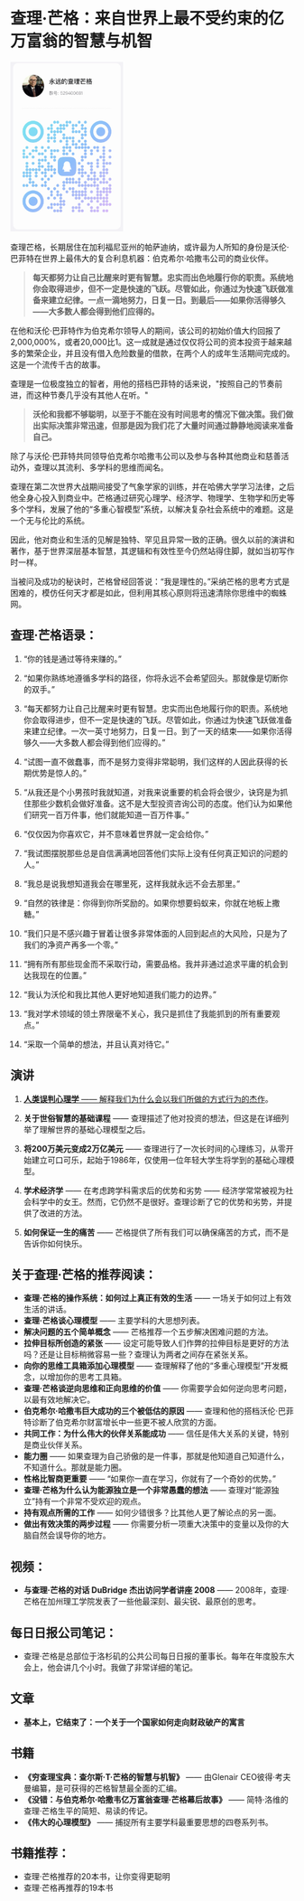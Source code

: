 # 查理·芒格：来自世界上最不受约束的亿万富翁的智慧与机智

<div align="left">
    <img src="images/qq_group.png" alt="描述文字" width="200" height="300">
</div>

查理芒格，长期居住在加利福尼亚州的帕萨迪纳，或许最为人所知的身份是沃伦·巴菲特在世界上最伟大的复合利息机器：伯克希尔·哈撒韦公司的商业伙伴。

> **每天都努力让自己比醒来时更有智慧。忠实而出色地履行你的职责。系统地你会取得进步，但不一定是快速的飞跃。尽管如此，你通过为快速飞跃做准备来建立纪律。一点一滴地努力，日复一日。到最后——如果你活得够久——大多数人都会得到他们应得的。**

在他和沃伦·巴菲特作为伯克希尔领导人的期间，该公司的初始价值大约回报了2,000,000%，或者20,000比1。这一成就是通过仅仅将公司的资本投资于越来越多的繁荣企业，并且没有借入危险数量的借款，在两个人的成年生活期间完成的。这是一个流传千古的故事。

查理是一位极度独立的智者，用他的搭档巴菲特的话来说，"按照自己的节奏前进，而这种节奏几乎没有其他人在听。"

> **沃伦和我都不够聪明，以至于不能在没有时间思考的情况下做决策。我们做出实际决策非常迅速，但那是因为我们花了大量时间通过静静地阅读来准备自己。**

除了与沃伦·巴菲特共同领导伯克希尔哈撒韦公司以及参与各种其他商业和慈善活动外，查理以其流利、多学科的思维而闻名。

查理在第二次世界大战期间接受了气象学家的训练，并在哈佛大学学习法律，之后他全身心投入到商业中。芒格通过研究心理学、经济学、物理学、生物学和历史等多个学科，发展了他的“多重心智模型”系统，以解决复杂社会系统中的难题。这是一个无与伦比的系统。

因此，他对商业和生活的见解是独特、罕见且异常一致的正确。很久以前的演讲和著作，基于世界深层基本智慧，其逻辑和有效性至今仍然站得住脚，就如当初写作时一样。

当被问及成功的秘诀时，芒格曾经回答说：“我是理性的。”采纳芒格的思考方式是困难的，模仿任何天才都是如此，但利用其核心原则将迅速清除你思维中的蜘蛛网。

## 查理·芒格语录：

1. “你的钱是通过等待来赚的。”

2. “如果你熟练地遵循多学科的路径，你将永远不会希望回头。那就像是切断你的双手。”

3. “每天都努力让自己比醒来时更有智慧。忠实而出色地履行你的职责。系统地你会取得进步，但不一定是快速的飞跃。尽管如此，你通过为快速飞跃做准备来建立纪律。一次一英寸地努力，日复一日。到了一天的结束——如果你活得够久——大多数人都会得到他们应得的。”

4. “试图一直不做蠢事，而不是努力变得非常聪明，我们这样的人因此获得的长期优势是惊人的。”

5. “从我还是个小男孩时我就知道，对我来说重要的机会将会很少，诀窍是为抓住那些少数机会做好准备。这不是大型投资咨询公司的态度。他们认为如果他们研究一百万件事，他们就能知道一百万件事。”

6. “仅仅因为你喜欢它，并不意味着世界就一定会给你。”

7. “我试图摆脱那些总是自信满满地回答他们实际上没有任何真正知识的问题的人。”

8. “我总是说我想知道我会在哪里死，这样我就永远不会去那里。”

9. “自然的铁律是：你得到你所奖励的。如果你想要蚂蚁来，你就在地板上撒糖。”

10. “我们只是不感兴趣于冒着让很多非常体面的人回到起点的大风险，只是为了我们的净资产再多一个零。”

11. “拥有所有那些现金而不采取行动，需要品格。我并非通过追求平庸的机会到达我现在的位置。”

12. “我认为沃伦和我比其他人更好地知道我们能力的边界。”

13. “我对学术领域的领土界限毫不关心，我只是抓住了我能抓到的所有重要观点。”

14. “采取一个简单的想法，并且认真对待它。”

## 演讲

1. [**人类误判心理学** —— 解释我们为什么会以我们所做的方式行为的杰作](misjudgment.md)。

2. **关于世俗智慧的基础课程** —— 查理描述了他对投资的想法，但这是在详细列举了理解世界的基础心理模型之后。

3. **将200万美元变成2万亿美元** —— 查理进行了一次长时间的心理练习，从零开始建立可口可乐，起始于1986年，仅使用一位年轻大学生将学到的基础心理模型。

4. **学术经济学** —— 在考虑跨学科需求后的优势和劣势 —— 经济学常常被视为社会科学中的女王。然而，它仍然不是很好。查理诊断了它的优势和劣势，并提供了改进的方法。

5. **如何保证一生的痛苦** —— 芒格提供了所有我们可以确保痛苦的方式，而不是告诉你如何快乐。


## 关于查理·芒格的推荐阅读：

- **查理·芒格的操作系统：如何过上真正有效的生活** —— 一场关于如何过上有效生活的讲话。
- **查理·芒格谈心理模型** —— 主要学科的大思想列表。
- **解决问题的五个简单概念** —— 芒格推荐一个五步解决困难问题的方法。
- **拉伸目标所创造的紧张** —— 设定可能导致人们作弊的拉伸目标是更好的方法吗？还是让目标稍微容易一些？查理认为两者之间存在紧张关系。
- **向你的思维工具箱添加心理模型** —— 查理解释了他的“多重心理模型”开发概念，以增加你的思考工具箱。
- **查理·芒格谈逆向思维和正向思维的价值** —— 你需要学会如何逆向思考问题，以最有效地解决它。
- **伯克希尔·哈撒韦巨大成功的三个被低估的原因** —— 查理和他的搭档沃伦·巴菲特诊断了伯克希尔财富增长中一些更不被人欣赏的方面。
- **共同工作：为什么伟大的伙伴关系能成功** —— 信任是伟大关系的关键，特别是商业伙伴关系。
- **能力圈** —— 如果查理为自己骄傲的是一件事，那就是他知道自己知道什么，不知道什么。那就是能力圈。
- **性格比智商更重要** —— “如果你一直在学习，你就有了一个奇妙的优势。”
- **查理·芒格为什么认为能源独立是一个非常愚蠢的想法** —— 查理对“能源独立”持有一个非常不受欢迎的观点。
- **持有观点所需的工作** —— 如何少错很多？比其他人更了解论点的另一面。
- **做出有效决策的两步过程** —— 你需要分析一项重大决策中的变量以及你的大脑自然会误导你的地方。

## 视频：
- **与查理·芒格的对话 DuBridge 杰出访问学者讲座 2008** —— 2008年，查理·芒格在加州理工学院发表了一些他最深刻、最尖锐、最原创的思考。

## 每日日报公司笔记：
- 查理·芒格是总部位于洛杉矶的公共公司每日日报的董事长。每年在年度股东大会上，他会讲几个小时。我做了非常详细的笔记。

## 文章
- **基本上，它结束了：一个关于一个国家如何走向财政破产的寓言**

## 书籍
- **《穷查理宝典：查尔斯·T·芒格的智慧与机智》** —— 由Glenair CEO彼得·考夫曼编纂，是可获得的芒格智慧最全面的汇编。
- **《没错：与伯克希尔·哈撒韦亿万富翁查理·芒格幕后故事》** —— 简特·洛维的查理·芒格生平的简短、易读的传记。
- **《伟大的心理模型》** —— 捕捉所有主要学科最重要思想的四卷系列书。

## 书籍推荐：
- 查理·芒格推荐的20本书，让你变得更聪明
- 查理·芒格再推荐的19本书